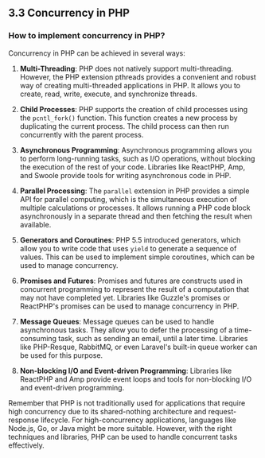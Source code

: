 ## 3.3 Concurrency in PHP

### How to implement concurrency in PHP?

Concurrency in PHP can be achieved in several ways:

1. **Multi-Threading**: PHP does not natively support multi-threading. However, the PHP extension pthreads provides a convenient and robust way of creating multi-threaded applications in PHP. It allows you to create, read, write, execute, and synchronize threads.

2. **Child Processes**: PHP supports the creation of child processes using the `pcntl_fork()` function. This function creates a new process by duplicating the current process. The child process can then run concurrently with the parent process.

3. **Asynchronous Programming**: Asynchronous programming allows you to perform long-running tasks, such as I/O operations, without blocking the execution of the rest of your code. Libraries like ReactPHP, Amp, and Swoole provide tools for writing asynchronous code in PHP.

4. **Parallel Processing**: The `parallel` extension in PHP provides a simple API for parallel computing, which is the simultaneous execution of multiple calculations or processes. It allows running a PHP code block asynchronously in a separate thread and then fetching the result when available.

5. **Generators and Coroutines**: PHP 5.5 introduced generators, which allow you to write code that uses `yield` to generate a sequence of values. This can be used to implement simple coroutines, which can be used to manage concurrency.

6. **Promises and Futures**: Promises and futures are constructs used in concurrent programming to represent the result of a computation that may not have completed yet. Libraries like Guzzle's promises or ReactPHP's promises can be used to manage concurrency in PHP.

7. **Message Queues**: Message queues can be used to handle asynchronous tasks. They allow you to defer the processing of a time-consuming task, such as sending an email, until a later time. Libraries like PHP-Resque, RabbitMQ, or even Laravel's built-in queue worker can be used for this purpose.

8. **Non-blocking I/O and Event-driven Programming**: Libraries like ReactPHP and Amp provide event loops and tools for non-blocking I/O and event-driven programming.

Remember that PHP is not traditionally used for applications that require high concurrency due to its shared-nothing architecture and request-response lifecycle. For high-concurrency applications, languages like Node.js, Go, or Java might be more suitable. However, with the right techniques and libraries, PHP can be used to handle concurrent tasks effectively.
